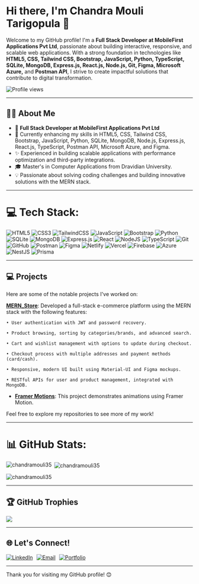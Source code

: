 # Hi there, I'm Chandra Mouli Tarigopula 👋
Welcome to my GitHub profile! I'm a **Full Stack Developer at MobileFirst Applications Pvt Ltd**, passionate about building interactive, responsive, and scalable web applications. With a strong foundation in technologies like **HTML5, CSS, Tailwind CSS, Bootstrap, JavaScript, Python, TypeScript, SQLite, MongoDB, Express.js, React.js, Node.js, Git, Figma, Microsoft Azure,** and **Postman API**, I strive to create impactful solutions that contribute to digital transformation.

![Profile views](https://komarev.com/ghpvc/?username=chandramouli35)


---

## 🧑‍💼 About Me
- 💼 **Full Stack Developer at MobileFirst Applications Pvt Ltd**
- 🌱 Currently enhancing my skills in HTML5, CSS, Tailwind CSS, Bootstrap, JavaScript, Python, SQLite, MongoDB, Node.js, Express.js, React.js, TypeScript, Postman API, Microsoft Azure, and Figma.
- ✨ Experienced in building scalable applications with performance optimization and third-party integrations.
- 🎓 Master's in Computer Applications from Dravidian University.
- 💡 Passionate about solving coding challenges and building innovative solutions with the MERN stack.

---


# 💻 Tech Stack:
![HTML5](https://img.shields.io/badge/html5-%23E34F26.svg?style=for-the-badge&logo=html5&logoColor=white) ![CSS3](https://img.shields.io/badge/css3-%231572B6.svg?style=for-the-badge&logo=css3&logoColor=white) ![TailwindCSS](https://img.shields.io/badge/tailwindcss-%2338B2AC.svg?style=for-the-badge&logo=tailwind-css&logoColor=white) ![JavaScript](https://img.shields.io/badge/javascript-%23323330.svg?style=for-the-badge&logo=javascript&logoColor=%23F7DF1E) ![Bootstrap](https://img.shields.io/badge/bootstrap-%238511FA.svg?style=for-the-badge&logo=bootstrap&logoColor=white) ![Python](https://img.shields.io/badge/python-3670A0?style=for-the-badge&logo=python&logoColor=ffdd54) ![SQLite](https://img.shields.io/badge/sqlite-%2307405e.svg?style=for-the-badge&logo=sqlite&logoColor=white) ![MongoDB](https://img.shields.io/badge/MongoDB-%234ea94b.svg?style=for-the-badge&logo=mongodb&logoColor=white) ![Express.js](https://img.shields.io/badge/express.js-%23404d59.svg?style=for-the-badge&logo=express&logoColor=%2361DAFB) ![React](https://img.shields.io/badge/react-%2320232a.svg?style=for-the-badge&logo=react&logoColor=%2361DAFB) ![NodeJS](https://img.shields.io/badge/node.js-6DA55F?style=for-the-badge&logo=node.js&logoColor=white) ![TypeScript](https://img.shields.io/badge/typescript-%23007ACC.svg?style=for-the-badge&logo=typescript&logoColor=white) ![Git](https://img.shields.io/badge/git-%23F05033.svg?style=for-the-badge&logo=git&logoColor=white) ![GitHub](https://img.shields.io/badge/github-%23121011.svg?style=for-the-badge&logo=github&logoColor=white) ![Postman](https://img.shields.io/badge/Postman-FF6C37?style=for-the-badge&logo=postman&logoColor=white) ![Figma](https://img.shields.io/badge/figma-%23F24E1E.svg?style=for-the-badge&logo=figma&logoColor=white) ![Netlify](https://img.shields.io/badge/netlify-%23000000.svg?style=for-the-badge&logo=netlify&logoColor=#00C7B7) ![Vercel](https://img.shields.io/badge/vercel-%23000000.svg?style=for-the-badge&logo=vercel&logoColor=white) ![Firebase](https://img.shields.io/badge/firebase-%23039BE5.svg?style=for-the-badge&logo=firebase) ![Azure](https://img.shields.io/badge/Azure-0078D4?style=for-the-badge&logo=microsoftazure&logoColor=white) ![NestJS](https://img.shields.io/badge/nestjs-%23E0234E.svg?style=for-the-badge&logo=nestjs&logoColor=white) ![Prisma](https://img.shields.io/badge/prisma-%2307405e.svg?style=for-the-badge&logo=prisma&logoColor=white)  



---

## 💻 Projects
Here are some of the notable projects I've worked on:

 **[MERN_Store](https://mern-ecommerce-frontend-gamma.vercel.app/)**: Developed a full-stack e-commerce platform using the MERN stack with the following features:

    • User authentication with JWT and password recovery.

    • Product browsing, sorting by categories/brands, and advanced search.

    • Cart and wishlist management with options to update during checkout.

    • Checkout process with multiple addresses and payment methods (card/cash).

    • Responsive, modern UI built using Material-UI and Figma mockups.

    • RESTful APIs for user and product management, integrated with MongoDB.

- **[Framer Motions](https://spurfitassignment.netlify.app/)**: This project demonstrates animations using Framer Motion.

Feel free to explore my repositories to see more of my work!

---

# 📊 GitHub Stats:

<p><img align="left" src="https://github-readme-stats.vercel.app/api/top-langs?username=chandramouli35&show_icons=true&locale=en&layout=compact" alt="chandramouli35" /></p>

<p>&nbsp;<img align="center" src="https://github-readme-stats.vercel.app/api?username=chandramouli35&show_icons=true&locale=en" alt="chandramouli35" /></p>

<p><img align="center" src="https://github-readme-streak-stats.herokuapp.com/?user=chandramouli35&" alt="chandramouli35" /></p>


---


## 🏆 GitHub Trophies
![](https://github-profile-trophy.vercel.app/?username=chandramouli35&theme=radical&no-frame=false&no-bg=true&margin-w=4)

---


## 🌐 Let's Connect!

<div style="display: flex; gap: 10px;">
  <a href="https://www.linkedin.com/in/mouli-chandra/" target="_blank">
    <img src="https://img.shields.io/badge/LinkedIn-%230077B5.svg?logo=linkedin&logoColor=white" alt="LinkedIn"/>
  </a>
  <a href="mailto:tarigopulachandramouli1818@gmail.com" target="_blank">
    <img src="https://img.shields.io/badge/Email-%23D14836.svg?logo=gmail&logoColor=white" alt="Email"/>
  </a>
   <a href="https://tarigopulaportfolio.netlify.app/" target="_blank">
     <img src="https://img.shields.io/badge/Portfolio-%23000000.svg?logo=firefox&logoColor=#E5FFCC" alt="Portfolio"/>
  </a>
</div>

---

Thank you for visiting my GitHub profile! 😊
